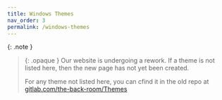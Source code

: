 ```yaml
---
title: Windows Themes
nav_order: 3
permalink: /windows-themes
---
```


{: .note }
> {: .opaque }
> Our website is undergoing a rework. If a theme is not listed here, then the new page has not yet been created.
>
> For any theme not listed here, you can cfind it in the old repo at [gitlab.com/the-back-room/Themes][gitlab.com/the-back-room/Themes]

<!-- ////////////////////////////////////////////////////////////////////////////////////////////////////////////////////// -->

[WIP]: /WIP

[gitlab.com/the-back-room/Themes]: https://gitlab.com/the-back-room/Themes

<!-- ////////////////////////////////////////////////////////////////////////////////////////////////////////////////////// -->
